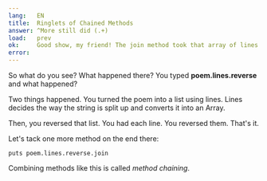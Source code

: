 ```yaml
---
lang:   EN
title:  Ringlets of Chained Methods
answer: ^More still did (.+)
load:   prev
ok:     Good show, my friend! The join method took that array of lines and put them together into a string.
error:  
---
```


So what do you see? What happened there? You typed __poem.lines.reverse__ and what happened?

Two things happened. You turned the poem into a list using lines.
Lines decides the way the string is split up and converts it into an Array.

Then, you reversed that list. You had each line. You reversed them. That's it.

Let's tack one more method on the end there:

    puts poem.lines.reverse.join

Combining methods like this is called _method chaining_.